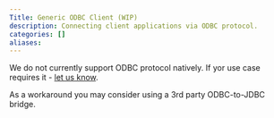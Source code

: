 ```yaml
---
Title: Generic ODBC Client (WIP)
description: Connecting client applications via ODBC protocol.
categories: []
aliases:
---
```


We do not currently support ODBC protocol natively. If yor use case requires it - [let us know](https://github.com/kamu-data/kamu-cli/issues).

As a workaround you may consider using a 3rd party ODBC-to-JDBC bridge.

